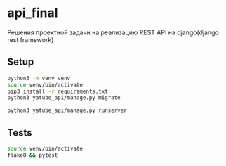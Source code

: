 # api_final
Решения проектной задачи на реализацию REST API на django(django rest framework)
 
## Setup
```bash
python3 -m venv venv
source venv/bin/activate
pip3 install -r requirements.txt
python3 yatube_api/manage.py migrate

python3 yatube_api/manage.py runserver
```

## Tests
```bash
source venv/bin/activate
flake8 && pytest
```